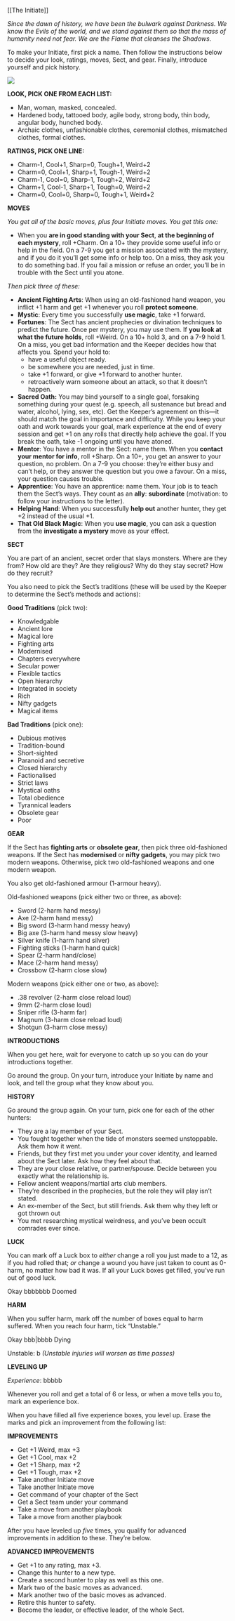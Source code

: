 [[The Initiate]]

*Since the dawn of history, we have been the bulwark against Darkness. We know the Evils of the world, and we stand against them so that the mass of humanity need not fear. We are the Flame that cleanses the Shadows.*

To make your Initiate, first pick a name. Then follow the instructions below to decide your look, ratings, moves, Sect, and gear. Finally, introduce yourself and pick history.

![](Aspose.Words.fbc4b36e-3928-49bd-aaa3-686f04c1d37b.010.jpeg)

**LOOK, PICK ONE FROM EACH LIST:**

- Man, woman, masked, concealed.
- Hardened body, tattooed body, agile body, strong body, thin body, angular body, hunched body.
- Archaic clothes, unfashionable clothes, ceremonial clothes, mismatched clothes, formal clothes.

**RATINGS, PICK ONE LINE:**

- Charm-1, Cool+1, Sharp=0, Tough+1, Weird+2
- Charm=0, Cool+1, Sharp+1, Tough-1, Weird+2
- Charm-1, Cool=0, Sharp-1, Tough+2, Weird+2
- Charm+1, Cool-1, Sharp+1, Tough=0, Weird+2
- Charm=0, Cool=0, Sharp=0, Tough+1, Weird+2

**MOVES**

*You get all of the basic moves, plus four Initiate moves. You get this one:*

- When you **are in good standing with your Sect**, **at the beginning of each mystery**, roll +Charm. On a 10+ they provide some useful info or help in the field. On a 7-9 you get a mission associated with the mystery, and if you do it you’ll get some info or help too. On a miss, they ask you to do something bad. If you fail a mission or refuse an order, you’ll be in trouble with the Sect until you atone.

*Then pick three of these:*

- **Ancient Fighting Arts**: When using an old-fashioned hand weapon, you inflict +1 harm and get +1 whenever you roll **protect someone**.
- **Mystic**: Every time you successfully **use magic**, take +1 forward.
- **Fortunes**: The Sect has ancient prophecies or divination techniques to predict the future. Once per mystery, you may use them. If **you look at what the future holds**, roll +Weird. On a 10+ hold 3, and on a 7-9 hold 1. On a miss, you get bad information and the Keeper decides how that affects you. Spend your hold to: 
  - have a useful object ready.
  - be somewhere you are needed, just in time.
  - take +1 forward, or give +1 forward to another hunter.
  - retroactively warn someone about an attack, so that it doesn’t happen.
- **Sacred Oath:** You may bind yourself to a single goal, forsaking something during your quest (e.g. speech, all sustenance but bread and water, alcohol, lying, sex, etc). Get the Keeper’s agreement on this—it should match the goal in importance and difficulty. While you keep your oath and work towards your goal, mark experience at the end of every session and get +1 on any rolls that directly help achieve the goal. If you break the oath, take -1 ongoing until you have atoned.
- **Mentor**: You have a mentor in the Sect: name them. When you **contact your mentor for info**, roll +Sharp. On a 10+, you get an answer to your question, no problem. On a 7-9 you choose: they’re either busy and can’t help, or they answer the question but you owe a favour. On a miss, your question causes trouble.
- **Apprentice**: You have an apprentice: name them. Your job is to teach them the Sect’s ways. They count as an **ally**: **subordinate** (motivation: to follow your instructions to the letter).
- **Helping Hand**: When you successfully **help out** another hunter, they get +2 instead of the usual +1.
- **That Old Black Magic**: When you **use magic**, you can ask a question from the **investigate a mystery** move as your effect.

**SECT**

You are part of an ancient, secret order that slays monsters. Where are they from? How old are they? Are they religious? Why do they stay secret? How do they recruit?

You also need to pick the Sect’s traditions (these will be used by the Keeper to determine the Sect’s methods and actions):

**Good Traditions** (pick two):

- Knowledgable
- Ancient lore
- Magical lore
- Fighting arts
- Modernised
- Chapters everywhere
- Secular power
- Flexible tactics
- Open hierarchy
- Integrated in society
- Rich
- Nifty gadgets
- Magical items

**Bad Traditions** (pick one):

- Dubious motives
- Tradition-bound
- Short-sighted
- Paranoid and secretive
- Closed hierarchy
- Factionalised
- Strict laws
- Mystical oaths
- Total obedience
- Tyrannical leaders
- Obsolete gear
- Poor

**GEAR**

If the Sect has **fighting arts** or **obsolete gear**, then pick three old-fashioned weapons. If the Sect has **modernised** or **nifty gadgets**, you may pick two modern weapons. Otherwise, pick two old-fashioned weapons and one modern weapon.

You also get old-fashioned armour (1-armour heavy).

Old-fashioned weapons (pick either two or three, as above):

- Sword (2-harm hand messy)
- Axe (2-harm hand messy)
- Big sword (3-harm hand messy heavy)
- Big axe (3-harm hand messy slow heavy)
- Silver knife (1-harm hand silver)
- Fighting sticks (1-harm hand quick)
- Spear (2-harm hand/close)
- Mace (2-harm hand messy)
- Crossbow (2-harm close slow)

Modern weapons (pick either one or two, as above):

- .38 revolver (2-harm close reload loud)
- 9mm (2-harm close loud)
- Sniper rifle (3-harm far)
- Magnum (3-harm close reload loud)
- Shotgun (3-harm close messy)

**INTRODUCTIONS**

When you get here, wait for everyone to catch up so you can do your introductions together.

Go around the group. On your turn, introduce your Initiate by name and look, and tell the group what they know about you.

**HISTORY**

Go around the group again. On your turn, pick one for each of the other hunters:

- They are a lay member of your Sect.
- You fought together when the tide of monsters seemed unstoppable. Ask them how it went.
- Friends, but they first met you under your cover identity, and learned about the Sect later. Ask how they feel about that.
- They are your close relative, or partner/spouse. Decide between you exactly what the relationship is.
- Fellow ancient weapons/martial arts club members.
- They’re described in the prophecies, but the role they will play isn’t stated.
- An ex-member of the Sect, but still friends. Ask them why they left or got thrown out
- You met researching mystical weirdness, and you’ve been occult comrades ever since.

**LUCK**

You can mark off a Luck box to *either* change a roll you just made to a 12, as if you had rolled that; *or* change a wound you have just taken to count as 0-harm, no matter how bad it was. If all your Luck boxes get filled, you’ve run out of good luck.

Okay bbbbbbb Doomed

**HARM**

When you suffer harm, mark off the number of boxes equal to harm suffered. When you reach four harm, tick “Unstable.”

Okay bbb|bbbb Dying

Unstable: b *(Unstable injuries will worsen as time passes)*

**LEVELING UP**

*Experience*: bbbbb

Whenever you roll and get a total of 6 or less, or when a move tells you to, mark an experience box.

When you have filled all five experience boxes, you level up. Erase the marks and pick an improvement from the following list:

**IMPROVEMENTS**

- Get +1 Weird, max +3
- Get +1 Cool, max +2
- Get +1 Sharp, max +2
- Get +1 Tough, max +2
- Take another Initiate move
- Take another Initiate move
- Get command of your chapter of the Sect
- Get a Sect team under your command
- Take a move from another playbook
- Take a move from another playbook

After you have leveled up *five* times, you qualify for advanced improvements in addition to these. They’re below.

**ADVANCED IMPROVEMENTS**

- Get +1 to any rating, max +3.
- Change this hunter to a new type.
- Create a second hunter to play as well as this one.
- Mark two of the basic moves as advanced.
- Mark another two of the basic moves as advanced.
- Retire this hunter to safety.
- Become the leader, or effective leader, of the whole Sect.